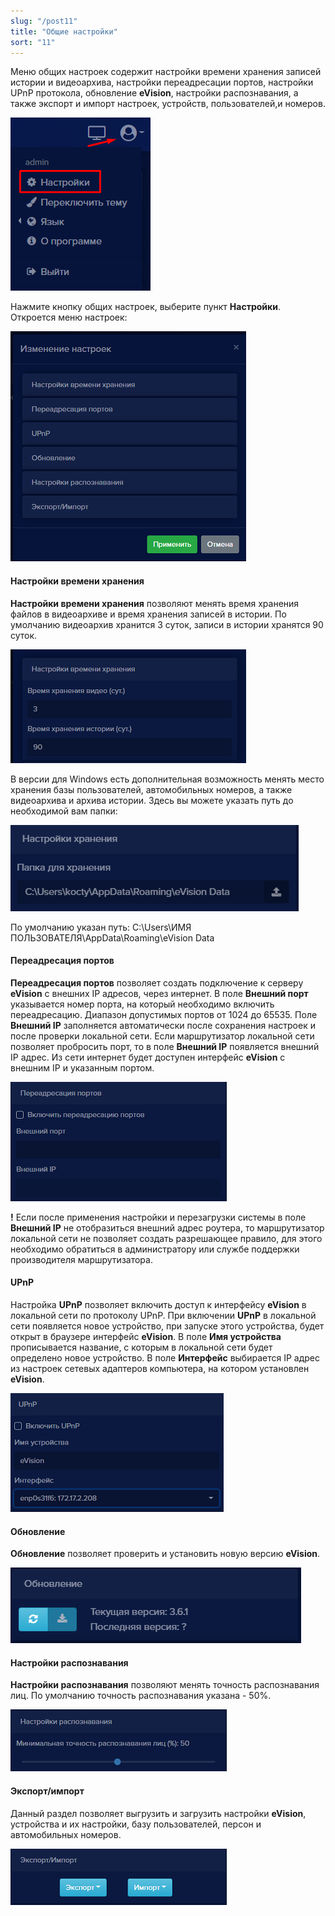 ```yaml
---
slug: "/post11"
title: "Общие настройки"
sort: "11"
---
```


Меню общих настроек содержит настройки времени хранения записей истории и видеоархива, настройки переадресации портов, настройки UPnP протокола, обновление **eVision**, настройки распознавания, а также экспорт и импорт настроек, устройств, пользователей,и номеров.

![](images/Screenshot_150.png)

Нажмите кнопку общих настроек, выберите пункт **Настройки**. Откроется меню настроек: 

![](images/Screenshot_151.png)

#### Настройки времени хранения

**Настройки времени хранения** позволяют менять время хранения файлов в видеоархиве и время хранения записей в истории. По умолчанию видеоархив хранится 3 суток, записи в истории хранятся 90 суток.

![](images/Screenshot_152.png)

В версии для Windows есть дополнительная возможность менять место хранения базы пользователей, автомобильных номеров, а также видеоархива и архива истории. Здесь вы можете указать путь до необходимой вам папки:  

![](images/Screenshot_161.png)

По умолчанию указан путь: C:\Users\ИМЯ ПОЛЬЗОВАТЕЛЯ\AppData\Roaming\eVision Data

#### Переадресация портов

**Переадресация портов** позволяет создать подключение к серверу **eVision** с внешних IP адресов, через интернет. В поле **Внешний порт** указывается номер порта, на который необходимо включить переадресацию. Диапазон допустимых портов от 1024 до 65535. Поле **Внешний IP** заполняется автоматически после сохранения настроек и после проверки локальной сети. Если маршрутизатор локальной сети позволяет пробросить порт, то в поле **Внешний IP** появляется внешний IP адрес. Из сети интернет будет доступен интерфейс **eVision** с внешним IP и указанным портом.

![](images/Screenshot_156.png)

**!** Если после применения настройки и перезагрузки системы в поле **Внешний IP** не отобразиться внешний адрес роутера, то маршрутизатор локальной сети не позволяет создать разрешающее правило, для этого необходимо обратиться в администратору или службе поддержки производителя маршрутизатора.

#### UPnP
Настройка **UPnP** позволяет включить доступ к интерфейсу **eVision** в локальной сети по протоколу UPnP. При включении **UPnP** в локальной сети появляется новое устройство, при запуске этого устройства, будет открыт в браузере интерфейс **eVision**. В поле **Имя устройства** прописывается название, с которым в локальной сети будет определено новое устройство. В поле **Интерфейс** выбирается IP адрес из настроек сетевых адаптеров компьютера, на котором установлен **eVision**.

![](images/Screenshot_157_2.png)

#### Обновление

**Обновление** позволяет проверить и установить новую версию **eVision**.

![](images/Screenshot_155.png)

#### Настройки распознавания

**Настройки распознавания** позволяют менять точность распознавания лиц. По умолчанию точность распознавания указана - 50%. 

![](images/Screenshot_160.png)

#### Экспорт/импорт
Данный раздел позволяет выгрузить и загрузить настройки **eVision**, устройства и их настройки, базу пользователей, персон и автомобильных номеров.

![](images/Screenshot_159.png)